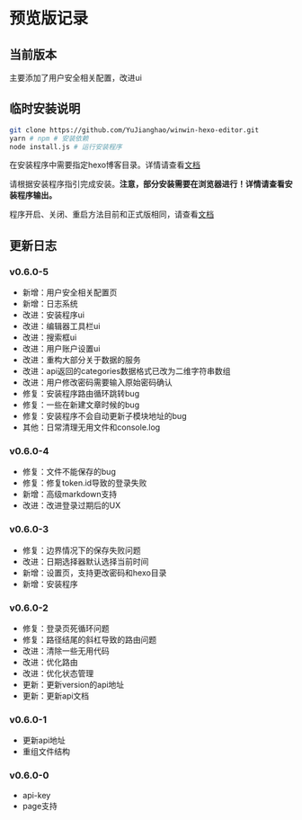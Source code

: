 # 预览版记录

## 当前版本

主要添加了用户安全相关配置，改进ui

## 临时安装说明

```bash
git clone https://github.com/YuJianghao/winwin-hexo-editor.git
yarn # npm # 安装依赖
node install.js # 运行安装程序
```

在安装程序中需要指定hexo博客目录。详情请查看[文档](https://yujianghao.github.io/winwin-hexo-editor/guide#%E9%85%8D%E7%BD%AEhexo%E5%8D%9A%E5%AE%A2)

请根据安装程序指引完成安装。**注意，部分安装需要在浏览器进行！详情请查看安装程序输出。**

程序开启、关闭、重启方法目前和正式版相同，请查看[文档](https://yujianghao.github.io/winwin-hexo-editor/guide.html)

## 更新日志

### v0.6.0-5

- 新增：用户安全相关配置页
- 新增：日志系统
- 改进：安装程序ui
- 改进：编辑器工具栏ui
- 改进：搜索框ui
- 改进：用户账户设置ui
- 改进：重构大部分关于数据的服务
- 改进：api返回的categories数据格式已改为二维字符串数组
- 改进：用户修改密码需要输入原始密码确认
- 修复：安装程序路由循环跳转bug
- 修复：一些在新建文章时候的bug
- 修复：安装程序不会自动更新子模块地址的bug
- 其他：日常清理无用文件和console.log

### v0.6.0-4

- 修复：文件不能保存的bug
- 修复：修复token.id导致的登录失败
- 新增：高级markdown支持
- 改进：改进登录过期后的UX

### v0.6.0-3

- 修复：边界情况下的保存失败问题
- 改进：日期选择器默认选择当前时间
- 新增：设置页，支持更改密码和hexo目录
- 新增：安装程序

### v0.6.0-2

- 修复：登录页死循环问题
- 修复：路径结尾的斜杠导致的路由问题
- 改进：清除一些无用代码
- 改进：优化路由
- 改进：优化状态管理
- 更新：更新version的api地址
- 更新：更新api文档

### v0.6.0-1

- 更新api地址
- 重组文件结构

### v0.6.0-0

- api-key
- page支持
